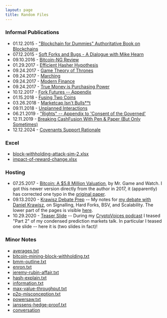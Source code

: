 ```yaml
---
layout: page
title: Random Files
---
```



### Informal Publications

* 01.12.2015 - ["Blockchain for Dummies" Authoritative Book on Blockchains](http://www.truthcoin.info/images/blockchainz.pdf)
* 07.12.2015 - [Soft Forks and Bugs - A Dialogue with Mike Hearn](http://www.truthcoin.info/images/bugs-soft-forks/)
* 09.10.2016 - [Bitcoin-NG Review](http://www.truthcoin.info/images/bitcoin-ng.txt)
* 01.29.2017 - [Efficient Hasher Hypothesis](http://www.truthcoin.info/images/efficient-hasher-hypothesis/)
* 09.24.2017 - [Game Theory of Thrones](http://www.truthcoin.info/images/game-theory-of-thrones/)
* 09.24.2017 - [Marching](/images/marching/)
* 09.24.2017 - [Modern Finance](/images/modern-finance.txt)
* 09.24.2017 - [True Money is Purchasing Power](/images/true-money/)
* 10.12.2017 - [Fork Futures -- Appendix](/images/fork-futures-trading-appendix/)
* 01.15.2018 - [Fusing Two Coins](/files/blockchain-fusion-via-utxos/)
* 03.26.2018 - [Marketcap Isn't Bulls\*\*t](/files/on-marketcap/)
* 09.11.2018 - [Unplanned Interactions](/files/unplanned-interactions/)
* 06.21.2019 - ["Rights" -- Appendix to 'Consent of the Governed'](/files/cotg-appendix/)
* 12.11.2019 - [Breaking CashFusion With Pen & Paper (But Only Sometimes)](/files/cash-fusion-rightmost-digit/)
* 12.12.2024 - [Covenants Support Rationale](/files/covenants-rationale/)


<!--  
Month-Day-Year
-->


### Excel

* [block-withholding-attack-sim-2.xlsx](http://www.truthcoin.info/images/block-withholding-attack-sim-2.xlsx)
* [impact-of-reward-change.xlsx](http://www.truthcoin.info/images/impact-of-reward-change.xlsx)


### Hosting

* 07.25.2017 - [Bitcoin: A $5.8 Million Valuation](/files/bitcoin-mgaw.pdf), by Mr. Game and Watch. I got this newer version directly from the author in 2017, it (apparently) has corrected one typo in the [original paper](https://www.scribd.com/document/354688866/Bitcoin-A-5-8-Million-Valuation-Crypto-Currency-and-A-New-Era-of-Human-Cooperation).
* 09.13.2020 - [Krawisz Debate Prep](/files/2020-09-13-krawisz-debate-prep.pdf) -- My notes for [my debate with Daniel Krawisz](https://open.spotify.com/episode/6vwQr64OoMSOJWz8XG7HSr), on Signalling, Hard Forks, BSV, and Scalability. The lower part of the pages is visible [here](/files/krawisz-debate-prep-lowercutoff.pdf).
* 10.29.2020 - [Teaser Slide](/files/part2-slide-teaser.png) -- During my [CryptoVoices podcast](https://soundcloud.com/cryptovoices/show-98-paul-sztorc-drivechain-bitcoin-hivemind-and-much-more) I teased "Part 2" of my condensed prediction markets talk. In particular I teased one slide -- here it is (two slides in fact)!


### Minor Notes

* [averages.txt](/images/averages.txt)
* [bitcoin-mining-block-withholding.txt](/images/bitcoin-mining-block-withholding.txt)
* [bmm-outline.txt](/images/bmm-outline.txt)
* [enron.txt](/images/enron.txt)
* [jeremy-rubin-affair.txt](/images/jeremy-rubin-affair.txt)
* [hash-explain.txt](/images/hash-explain.txt)
* [information.txt](/images/information.txt)
* [max-value-throughput.txt](/images/max-value-throughput.txt)
* [p2p-misconception.txt](/images/p2p-misconception.txt)
* [powersaw.txt](/images/powersaw.txt)
* [janssens-hedge-proof.txt](/images/janssens-hedge-proof.txt)
* [conversation](/files/conversation/)
